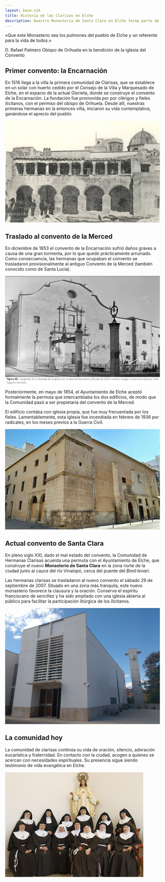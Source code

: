 ```yaml
---
layout: base.njk
title: Historia de las Clarisas en Elche
description: Nuestro Monasterio de Santa Clara en Elche forma parte de la vida de la ciudad desde hace más de 500 años. Historia, fe y tradición en el corazón de Elche.
---
```



<p class="frase-impacto">«Que este Monasterio sea los pulmones del pueblo de Elche y un referente para la vida de todos.»</p>
D. Rafael Palmero Obispo de Orihuela en la bendición de la iglesia del Convento

<h2>Primer convento: la Encarnación</h2>

<p>
  En 1516 llega a la villa la primera comunidad de Clarisas, que se establece en un solar con huerto cedido por el Consejo de la Villa y Marquesado de Elche, en el espacio de la actual Glorieta, donde se construye el convento de la Encarnación. La fundación fue promovida por por clérigos y fieles ilicitanos, con el permiso del obispo de Orihuela. Desde allí, nuestras primeras hermanas en la entonces villa, iniciaron su vida contemplativa, ganándose el aprecio del pueblo.
</p>

<img src="/imagenes/convento-encarnacion.jpg" alt="Antiguo convento de la Encarnación" />

<h2>Traslado al convento de la Merced</h2>

<p>
  En diciembre de 1853 el convento de la Encarnación sufrió daños graves a causa de una gran tormenta, por lo que quedó prácticamente arruinado. Como consecuencia, las hermanas que ocupaban el convento se trasladaron provisionalmente al antiguo Convento de la Merced (también conocido como de Santa Lucía).
</p>

<img src="/imagenes/convento-merced-1.jpg" alt="Fachada del convento de la Merced" />

<p>
  Posteriormente, en mayo de 1854, el Ayuntamiento de Elche aceptó formalmente la permuta que intercambiaba los dos edificios, de modo que la Comunidad pasó a ser propietaria del convento de la Merced.
</p>

<p>
  El edificio contaba con iglesia propia, que fue muy frecuentada por los fieles. Lamentablemente, esta iglesia fue incendiada en febrero de 1936 por radicales, en los meses previos a la Guerra Civil.
</p>

<img src="/imagenes/convento-merced-2.jpg" alt="Interior del convento de la Merced" />

<p></p>

<h2>Actual convento de Santa Clara</h2>

<p>
  En pleno siglo XXI, dado el mal estado del convento, la Comunidad de Hermanas Clarisas acuerda una permuta con el Ayuntamiento de Elche, que construye el nuevo <strong>Monasterio de Santa Clara</strong> en la zona norte de la ciudad junto al cauce del río Vinalopó, cerca del puente del <em>Bimil·lenari</em>.
</p>

<p>
  Las hermanas clarisas se trasladaron al nuevo convento el sábado 29 de septiembre de 2007. Situado en una zona más tranquila, este nuevo monasterio favorece la clausura y la oración. Conserva el espíritu franciscano de sencillez y ha sido ampliado con una iglesia abierta al público para facilitar la participación litúrgica de los ilicitanos.
</p>

<img src="/imagenes/convento-santa-clara.jpg" alt="Convento actual de Santa Clara" />

<h2>La comunidad hoy</h2>

<p>
  La comunidad de clarisas continúa su vida de oración, silencio, adoración eucarística y fraternidad. En contacto con la ciudad, acogen a quienes se acercan con necesidades espirituales. Su presencia sigue siendo testimonio de vida evangélica en Elche.
</p>

<img src="/imagenes/comunidad-actual.jpg" alt="Comunidad actual de Clarisas en Elche" />

